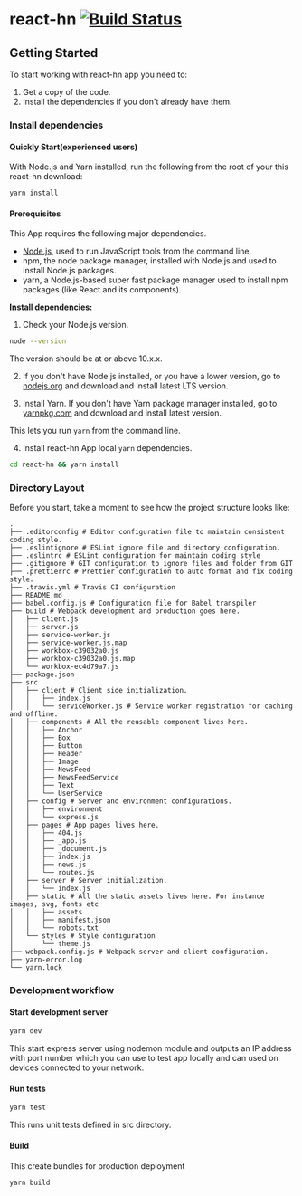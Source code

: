 # react-hn [![Build Status](https://travis-ci.org/oyeharry/react-hn.svg?branch=master)](https://travis-ci.org/oyeharry/react-hn)

## Getting Started

To start working with react-hn app you need to:

1. Get a copy of the code.
2. Install the dependencies if you don't already have them.

### Install dependencies

#### Quickly Start(experienced users)

With Node.js and Yarn installed, run the following from the root of your this react-hn download:

```sh
yarn install
```

#### Prerequisites

This App requires the following major dependencies.

- [Node.js](https://nodejs.org/), used to run JavaScript tools from the command line.
- npm, the node package manager, installed with Node.js and used to install Node.js packages.
- yarn, a Node.js-based super fast package manager used to install npm packages (like React and its components).

**Install dependencies:**

1.  Check your Node.js version.

```sh
node --version
```

The version should be at or above 10.x.x.

2.  If you don't have Node.js installed, or you have a lower version, go to [nodejs.org](https://nodejs.org) and download and install latest LTS version.

3.  Install Yarn. If you don't have Yarn package manager installed, go to [yarnpkg.com](https://yarnpkg.com/) and download and install latest version.

This lets you run `yarn` from the command line.

4.  Install react-hn App local `yarn` dependencies.

```sh
cd react-hn && yarn install
```

### Directory Layout

Before you start, take a moment to see how the project structure looks like:

```
.
├── .editorconfig # Editor configuration file to maintain consistent coding style.
├── .eslintignore # ESLint ignore file and directory configuration.
├── .eslintrc # ESLint configuration for maintain coding style
├── .gitignore # GIT configuration to ignore files and folder from GIT
├── .prettierrc # Prettier configuration to auto format and fix coding style.
├── .travis.yml # Travis CI configuration
├── README.md
├── babel.config.js # Configuration file for Babel transpiler
├── build # Webpack development and production goes here.
│   ├── client.js
│   ├── server.js
│   ├── service-worker.js
│   ├── service-worker.js.map
│   ├── workbox-c39032a0.js
│   ├── workbox-c39032a0.js.map
│   └── workbox-ec4d79a7.js
├── package.json
├── src
│   ├── client # Client side initialization.
│   │   ├── index.js
│   │   └── serviceWorker.js # Service worker registration for caching and offline.
│   ├── components # All the reusable component lives here.
│   │   ├── Anchor
│   │   ├── Box
│   │   ├── Button
│   │   ├── Header
│   │   ├── Image
│   │   ├── NewsFeed
│   │   ├── NewsFeedService
│   │   ├── Text
│   │   └── UserService
│   ├── config # Server and environment configurations.
│   │   ├── environment
│   │   └── express.js
│   ├── pages # App pages lives here.
│   │   ├── 404.js
│   │   ├── _app.js
│   │   ├── _document.js
│   │   ├── index.js
│   │   ├── news.js
│   │   └── routes.js
│   ├── server # Server initialization.
│   │   └── index.js
│   ├── static # All the static assets lives here. For instance images, svg, fonts etc
│   │   ├── assets
│   │   ├── manifest.json
│   │   └── robots.txt
│   └── styles # Style configuration
│       └── theme.js
├── webpack.config.js # Webpack server and client configuration.
├── yarn-error.log
└── yarn.lock
```

### Development workflow

#### Start development server

```sh
yarn dev
```

This start express server using nodemon module and outputs an IP address with port number which you can use to test app locally and can used on devices connected to your network.

#### Run tests

```sh
yarn test
```

This runs unit tests defined in src directory.

#### Build

This create bundles for production deployment

```sh
yarn build
```

